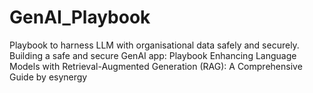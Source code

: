 # GenAI_Playbook
Playbook to harness LLM with organisational data safely and securely. 
Building a safe and secure GenAI app: Playbook
Enhancing Language Models with Retrieval-Augmented Generation (RAG): A Comprehensive Guide by esynergy 
